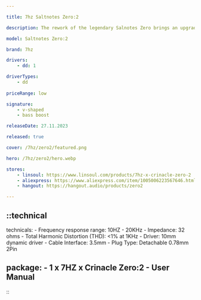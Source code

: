 ```yaml
---

title: 7hz Saltnotes Zero:2

description: The rework of the legendary Salnotes Zero brings an upgraded 10mm dynamic driver IEM with enhanced bass and midrange, maintaining the original's tonal balance while adding 3dB more in low frequencies for a bass experience that is detailed as it is fun. Equipped with a brand new Dynamic Driver with a PU+Metal composite diaphragm, brand-new crossover circuitry, and materials for the case and cable; This is beyond just a simple retune- it’s a complete upgrade.

model: Saltnotes Zero:2

brand: 7hz

drivers: 
    - dd: 1

driverTypes:
    - dd 
    
priceRange: low

signature:
    - v-shaped
    - bass boost

releaseDate: 27.11.2023

released: true

cover: /7hz/zero2/featured.png

hero: /7hz/zero2/hero.webp

stores:
    - linsoul: https://www.linsoul.com/products/7hz-x-crinacle-zero-2
    - aliexpress: https://www.aliexpress.com/item/1005006223567646.html
    - hangout: https://hangout.audio/products/zero2

---
```



::technical
---
technicals:
    - Frequency response range: 10HZ - 20KHz
    - Impedance: 32 ohms
    - Total Harmonic Distortion (THD): <1% at 1KHz
    - Driver: 10mm dynamic driver
    - Cable Interface: 3.5mm
    - Plug Type: Detachable 0.78mm 2Pin

package: 
    - 1 x 7HZ x Crinacle Zero:2
    - User Manual
---
::